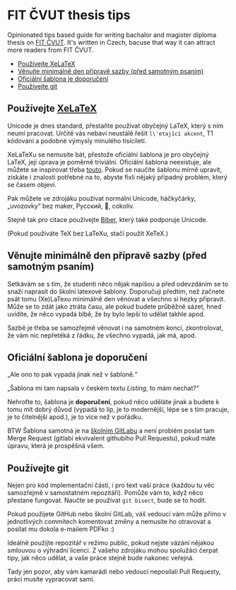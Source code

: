 # FIT ČVUT thesis tips
Opinionated tips based guide for writing bachalor and magister diploma thesis on [FIT ČVUT](http://fit.cvut.cz/). 
It's written in Czech, bacuse that way it can attract more readers from FIT ČVUT.

<!-- START doctoc generated TOC please keep comment here to allow auto update -->
<!-- DON'T EDIT THIS SECTION, INSTEAD RE-RUN doctoc TO UPDATE -->


- [Používejte XeLaTeX](#pou%C5%BE%C3%ADvejte-xelatex)
- [Věnujte minimálně den přípravě sazby (před samotným psaním)](#v%C4%9Bnujte-minim%C3%A1ln%C4%9B-den-p%C5%99%C3%ADprav%C4%9B-sazby-p%C5%99ed-samotn%C3%BDm-psan%C3%ADm)
- [Oficiální šablona je doporučení](#ofici%C3%A1ln%C3%AD-%C5%A1ablona-je-doporu%C4%8Den%C3%AD)
- [Používejte git](#pou%C5%BE%C3%ADvejte-git)

<!-- END doctoc generated TOC please keep comment here to allow auto update -->

## Používejte [XeLaTeX](http://tex.stackexchange.com/questions/3393/what-is-xetex-exactly-and-why-should-i-use-it)

Unicode je dnes standard, přestaňte používat obyčejný LaTeX, který s ním neumí pracovat.
Určitě vás nebaví neustálě řešit `l\'etající akcent`, T1 kódování a podobné výmysly minulého tisíciletí.

XeLaTeXu se nemusíte bát, přestože oficiální šablona je pro obyčejný LaTeX, její úprava je poměrně triviální.
Oficiální šablona neexistuje, ale můžete se inspirovat třeba [touto](https://github.com/hroncok/bakalarka/blob/master/template/FITthesisXE.cls).
Pokud se naučíte šablonu mírně upravit, získáte i znalosti potřebné na to, abyste fixli nějaký případný problém, který se časem objeví.

Pak můžete ve zdrojáku používat normální Unicode, háčkyčárky, „uvozovky“ bez maker, Русский, &#x1f4a9;, cokoliv.

Stejně tak pro citace používejte [Biber](http://biblatex-biber.sourceforge.net/), který také podporuje Unicode.

(Pokud používáte TeX bez LaTeXu, stačí použít XeTeX.)

## Věnujte minimálně den přípravě sazby (před samotným psaním)

Setkávám se s tím, že studenti něco nějak napíšou a před odevzdáním se to snaží naprasit do školní latexové šablony.
Doporučuji předtím, než začnete psát tomu (Xe)LaTexu minimálně den věnovat a všechno si hezky připravit.
Může se to zdát jako ztráta času, ale pokud budete průběžně sázet, hned uvidíte, že něco vypadá blbě, že by bylo lepší to udělat takhle apod.

Sazbě je třeba se samozřejmě věnovat i na samotném konci, zkontrolovat, že vám nic nepřetéká z řádku, že všechno vypadá, jak má, apod.

## Oficiální šablona je doporučení

„Ale ono to pak vypadá jinak než v šabloně.“

„Šablona mi tam napsala v českém textu *Listing*, to mám nechat?“

Nehroťte to, šablona je **doporučení**, pokud něco uděláte jinak a budete k tomu mít dobrý důvod
(vypadá to líp, je to modernější, lépe se s tím pracuje, je to čitelnější apod.), je to více než v pořádku.

BTW Šablona samotná je na [školním GitLabu](https://gitlab.fit.cvut.cz/guthondr/ThesisTemplate)
a není problém poslat tam Merge Request (gitlabí ekvivalent githubího Pull Requestu), pokud máte úpravu, která je prospěšná všem.

## Používejte git

Nejen pro kód implementační části, i pro text vaší práce (každou tu věc samozřejmě v samostatném repozitáři).
Pomůže vám to, když něco přestane fungovat. Naučte se používat `git bisect`, bude se to hodit.

Pokud použijete GitHub nebo školní GitLab, váš vedoucí vám může přímo v jednotlivých commitech komentovat změny
a nemusíte ho otravovat a posílat mu dokola e-mailem PDFko :)

Ideálně použijte repozitář v režimu public, pokud nejste vázání nějakou smlouvou o výhradní licenci.
Z vašeho zdrojáku mohou spolužáci čerpat tipy, jak něco udělat, a vaše práce stejně bude nakonec veřejná.

Tady jen pozor, aby vám kamarádi nebo vedoucí neposílali Pull Requesty, práci musíte vypracovat sami.
